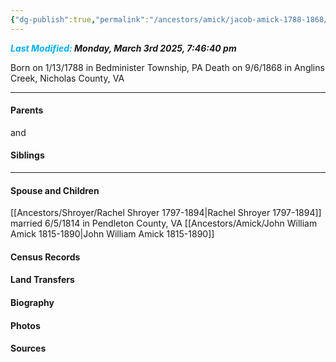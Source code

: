 ```yaml
---
{"dg-publish":true,"permalink":"/ancestors/amick/jacob-amick-1788-1868/","tags":["Jacob-Amick"]}
---
```


***<font color="#00b0f0">Last Modified:</font> Monday, March 3rd 2025, 7:46:40 pm***

Born on  1/13/1788 in Bedminister Township, PA
Death on 9/6/1868 in Anglins Creek, Nicholas County, VA
   
---
#### Parents

<!-- Link to father --> and <!-- Link to mother-->
#### Siblings
<!-- Link to sibling -->

---
#### Spouse and Children
[[Ancestors/Shroyer/Rachel Shroyer 1797-1894\|Rachel Shroyer 1797-1894]] married 6/5/1814 in Pendleton County, VA
[[Ancestors/Amick/John William Amick 1815-1890\|John William Amick 1815-1890]]
#### Census Records

#### Land Transfers

#### Biography

#### Photos

#### Sources

